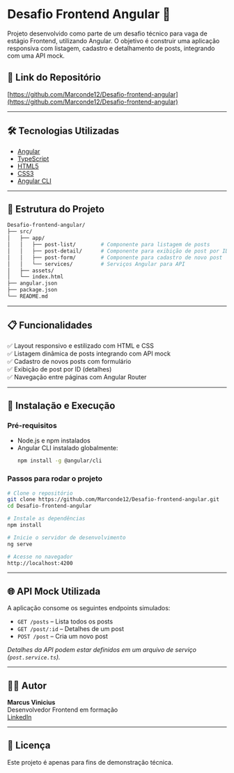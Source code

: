 
# Desafio Frontend Angular 🚀

Projeto desenvolvido como parte de um desafio técnico para vaga de estágio Frontend, utilizando Angular. O objetivo é construir uma aplicação responsiva com listagem, cadastro e detalhamento de posts, integrando com uma API mock.

## 🔗 Link do Repositório
[https://github.com/Marconde12/Desafio-frontend-angular](https://github.com/Marconde12/Desafio-frontend-angular)

---

## 🛠️ Tecnologias Utilizadas

- [Angular](https://angular.io/)
- [TypeScript](https://www.typescriptlang.org/)
- [HTML5](https://developer.mozilla.org/pt-BR/docs/Web/HTML)
- [CSS3](https://developer.mozilla.org/pt-BR/docs/Web/CSS)
- [Angular CLI](https://angular.io/cli)

---

## 📁 Estrutura do Projeto

```bash
Desafio-frontend-angular/
├── src/
│   ├── app/
│   │   ├── post-list/        # Componente para listagem de posts
│   │   ├── post-detail/      # Componente para exibição de post por ID
│   │   ├── post-form/        # Componente para cadastro de novo post
│   │   └── services/         # Serviços Angular para API
│   ├── assets/
│   └── index.html
├── angular.json
├── package.json
└── README.md
```

---

## 📋 Funcionalidades

✅ Layout responsivo e estilizado com HTML e CSS  
✅ Listagem dinâmica de posts integrando com API mock  
✅ Cadastro de novos posts com formulário  
✅ Exibição de post por ID (detalhes)  
✅ Navegação entre páginas com Angular Router  

---

## 🔧 Instalação e Execução

### Pré-requisitos
- Node.js e npm instalados
- Angular CLI instalado globalmente:  
  ```bash
  npm install -g @angular/cli
  ```

### Passos para rodar o projeto

```bash
# Clone o repositório
git clone https://github.com/Marconde12/Desafio-frontend-angular.git
cd Desafio-frontend-angular

# Instale as dependências
npm install

# Inicie o servidor de desenvolvimento
ng serve

# Acesse no navegador
http://localhost:4200
```

---

## 🌐 API Mock Utilizada

A aplicação consome os seguintes endpoints simulados:

- `GET /posts` – Lista todos os posts
- `GET /post/:id` – Detalhes de um post
- `POST /post` – Cria um novo post

*Detalhes da API podem estar definidos em um arquivo de serviço (`post.service.ts`).*

---

## 🙋‍♂️ Autor

**Marcus Vinicius**  
Desenvolvedor Frontend em formação  
[LinkedIn](https://www.linkedin.com/in/marcus-vincius/)

---

## 📄 Licença

Este projeto é apenas para fins de demonstração técnica.

